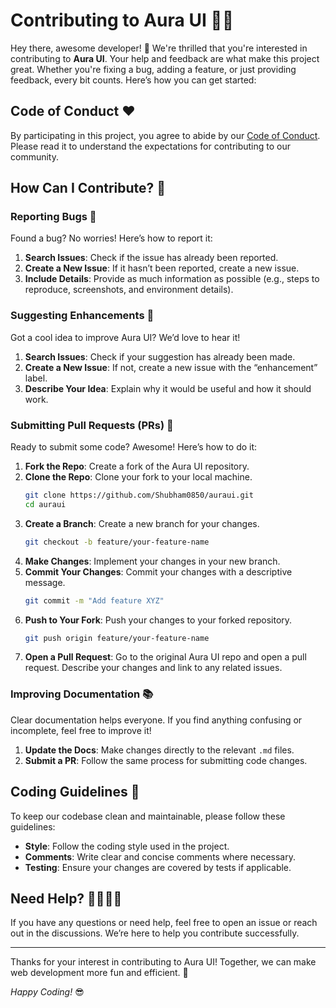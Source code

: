 # Contributing to Aura UI 🎨🚀

Hey there, awesome developer! 👋 We're thrilled that you're interested in contributing to **Aura UI**. Your help and feedback are what make this project great. Whether you're fixing a bug, adding a feature, or just providing feedback, every bit counts. Here’s how you can get started:

## Code of Conduct ❤️

By participating in this project, you agree to abide by our [Code of Conduct](CODE_OF_CONDUCT.md). Please read it to understand the expectations for contributing to our community.

## How Can I Contribute? 🤔

### Reporting Bugs 🐛

Found a bug? No worries! Here’s how to report it:
1. **Search Issues**: Check if the issue has already been reported.
2. **Create a New Issue**: If it hasn’t been reported, create a new issue.
3. **Include Details**: Provide as much information as possible (e.g., steps to reproduce, screenshots, and environment details).

### Suggesting Enhancements 🌟

Got a cool idea to improve Aura UI? We’d love to hear it!
1. **Search Issues**: Check if your suggestion has already been made.
2. **Create a New Issue**: If not, create a new issue with the “enhancement” label.
3. **Describe Your Idea**: Explain why it would be useful and how it should work.

### Submitting Pull Requests (PRs) 🔧

Ready to submit some code? Awesome! Here’s how to do it:
1. **Fork the Repo**: Create a fork of the Aura UI repository.
2. **Clone the Repo**: Clone your fork to your local machine.
   ```bash
   git clone https://github.com/Shubham0850/auraui.git
   cd auraui
   ```
3. **Create a Branch**: Create a new branch for your changes.
   ```bash
   git checkout -b feature/your-feature-name
   ```
4. **Make Changes**: Implement your changes in your new branch.
5. **Commit Your Changes**: Commit your changes with a descriptive message.
   ```bash
   git commit -m "Add feature XYZ"
   ```
6. **Push to Your Fork**: Push your changes to your forked repository.
   ```bash
   git push origin feature/your-feature-name
   ```
7. **Open a Pull Request**: Go to the original Aura UI repo and open a pull request. Describe your changes and link to any related issues.

### Improving Documentation 📚

Clear documentation helps everyone. If you find anything confusing or incomplete, feel free to improve it!
1. **Update the Docs**: Make changes directly to the relevant `.md` files.
2. **Submit a PR**: Follow the same process for submitting code changes.

## Coding Guidelines 📝

To keep our codebase clean and maintainable, please follow these guidelines:
- **Style**: Follow the coding style used in the project.
- **Comments**: Write clear and concise comments where necessary.
- **Testing**: Ensure your changes are covered by tests if applicable.

## Need Help? 🙋‍♀️🙋‍♂️

If you have any questions or need help, feel free to open an issue or reach out in the discussions. We’re here to help you contribute successfully.

---

Thanks for your interest in contributing to Aura UI! Together, we can make web development more fun and efficient. 🎉

*Happy Coding!* 😎

